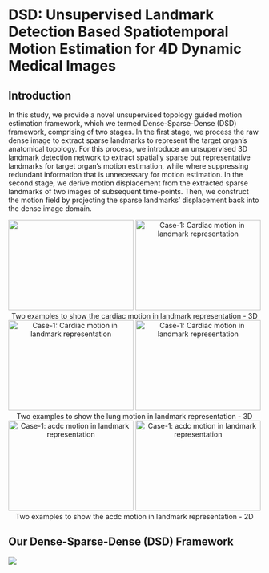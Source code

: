 DSD: Unsupervised Landmark Detection Based Spatiotemporal Motion Estimation for 4D Dynamic Medical Images
====
Introduction
----
In this study, we provide a novel unsupervised topology guided motion estimation framework, which we termed Dense-Sparse-Dense (DSD) framework, comprising of two stages. In the first stage, we process the raw dense image to extract sparse landmarks to represent the target organ’s anatomical topology. For this process, we introduce an unsupervised 3D landmark detection network to extract spatially sparse but representative landmarks for target organ’s motion estimation, while where suppressing redundant information that is unnecessary for motion estimation. In the second stage, we derive motion displacement from the extracted sparse landmarks of two images of subsequent time-points. Then, we construct the motion field by projecting the sparse landmarks’ displacement back into the dense image domain. 

<div align=center><img width="250" height="180" src="https://github.com/guoyu-niubility/DSD-3D-Unsupervised-Landmark-Detection-Based-Motion-Estimation/blob/main/images/cardiac-1.gif"/>    <img width="250" height="180" src="https://github.com/guoyu-niubility/DSD-3D-Unsupervised-Landmark-Detection-Based-Motion-Estimation/blob/main/images/cardiac-2.gif" alt="Case-1: Cardiac motion in landmark representation"/></div>

<div align=center>Two examples to show the cardiac motion in landmark representation - 3D</div>

<div align=center><img width="250" height="180" src="https://github.com/guoyu-niubility/DSD-3D-Unsupervised-Landmark-Detection-Based-Motion-Estimation/blob/main/images/lung-1.gif" alt="Case-1: Cardiac motion in landmark representation"/>    <img width="250" height="180" src="https://github.com/guoyu-niubility/DSD-3D-Unsupervised-Landmark-Detection-Based-Motion-Estimation/blob/main/images/lung-2.gif" alt="Case-1: Cardiac motion in landmark representation"/></div>
<div align=center>Two examples to show the lung motion in landmark representation - 3D</div>


<div align=center><img width="250" height="180" src="https://github.com/guoyu-niubility/DSD-3D-Unsupervised-Landmark-Detection-Based-Motion-Estimation/blob/main/images/animation1.gif" alt="Case-1: acdc motion in landmark representation"/>    <img width="250" height="180" src="https://github.com/guoyu-niubility/DSD-3D-Unsupervised-Landmark-Detection-Based-Motion-Estimation/blob/main/images/animation2.gif" alt="Case-1: acdc motion in landmark representation"/></div>
<div align=center>Two examples to show the acdc motion in landmark representation - 2D</div>

Our Dense-Sparse-Dense (DSD) Framework
----
![](https://github.com/guoyu-niubility/DSD-3D-Unsupervised-Landmark-Detection-Based-Motion-Estimation/blob/main/images/DSD.png)
